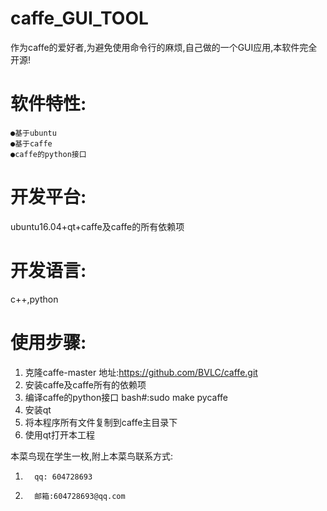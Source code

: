 # caffe_GUI_TOOL
作为caffe的爱好者,为避免使用命令行的麻烦,自己做的一个GUI应用,本软件完全开源!

# 软件特性:
    ●基于ubuntu
    ●基于caffe
    ●caffe的python接口
# 开发平台: 
  ubuntu16.04+qt+caffe及caffe的所有依赖项
# 开发语言:
  c++,python
# 使用步骤:
  1. 克隆caffe-master 地址:https://github.com/BVLC/caffe.git 
  2. 安装caffe及caffe所有的依赖项
  3. 编译caffe的python接口    bash#:sudo  make pycaffe
  4. 安装qt
  5. 将本程序所有文件复制到caffe主目录下
  6. 使用qt打开本工程
  
  











本菜鸟现在学生一枚,附上本菜鸟联系方式:
 1.       qq: 604728693 
 2.       邮箱:604728693@qq.com
